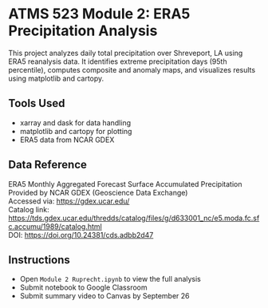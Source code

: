 # ATMS 523 Module 2: ERA5 Precipitation Analysis

This project analyzes daily total precipitation over Shreveport, LA using ERA5 reanalysis data.
It identifies extreme precipitation days (95th percentile), computes composite and anomaly maps,
and visualizes results using matplotlib and cartopy.

## Tools Used
- xarray and dask for data handling
- matplotlib and cartopy for plotting
- ERA5 data from NCAR GDEX

## Data Reference
ERA5 Monthly Aggregated Forecast Surface Accumulated Precipitation  
Provided by NCAR GDEX (Geoscience Data Exchange)  
Accessed via: https://gdex.ucar.edu/  
Catalog link: https://tds.gdex.ucar.edu/thredds/catalog/files/g/d633001_nc/e5.moda.fc.sfc.accumu/1989/catalog.html  
DOI: https://doi.org/10.24381/cds.adbb2d47

## Instructions
- Open `Module 2 Ruprecht.ipynb` to view the full analysis
- Submit notebook to Google Classroom
- Submit summary video to Canvas by September 26
